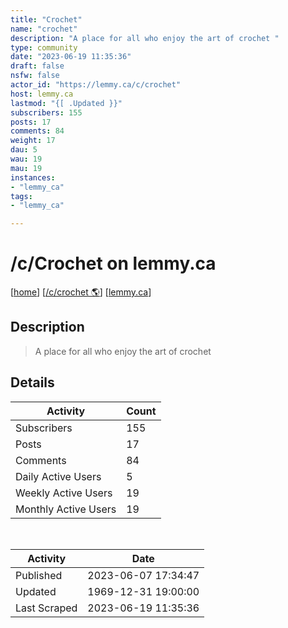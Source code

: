 ```yaml
---
title: "Crochet" 
name: "crochet"
description: "A place for all who enjoy the art of crochet "
type: community
date: "2023-06-19 11:35:36"
draft: false
nsfw: false
actor_id: "https://lemmy.ca/c/crochet"
host: lemmy.ca
lastmod: "{[ .Updated }}"
subscribers: 155
posts: 17
comments: 84
weight: 17
dau: 5
wau: 19
mau: 19
instances:
- "lemmy_ca"
tags: 
- "lemmy_ca"

---
```


# /c/Crochet on lemmy.ca

[[home](/)]
[[/c/crochet 🌎](https://lemmy.ca/c/crochet)]
[[lemmy.ca](/instances/lemmy_ca)]


## Description 

<blockquote class="description">
A place for all who enjoy the art of crochet 
</blockquote>


## Details

| Activity | Count  |
|----------------------|---|
| Subscribers          | 155 |
| Posts                | 17  |
| Comments             | 84  |
| Daily Active Users   | 5  |
| Weekly Active Users  | 19  |
| Monthly Active Users | 19  |

<br>

| Activity | Date |
|----------------------|---|
| Published            | 2023-06-07 17:34:47 |
| Updated              | 1969-12-31 19:00:00 |
| Last Scraped         | 2023-06-19 11:35:36 |
